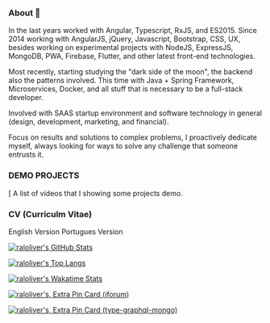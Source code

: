 ### About 👋

<!--
**raloliver/raloliver** is a ✨ _special_ ✨ repository because its `README.md` (this file) appears on your GitHub profile.

Here are some ideas to get you started:

- 🔭 I’m currently working on ...
- 🌱 I’m currently learning ...
- 👯 I’m looking to collaborate on ...
- 🤔 I’m looking for help with ...
- 💬 Ask me about ...
- 📫 How to reach me: ...
- 😄 Pronouns: ...
- ⚡ Fun fact: ...
-->

In the last years worked with Angular, Typescript, RxJS, and ES2015. Since 2014 working with AngularJS, jQuery, Javascript, Bootstrap, CSS, UX, besides working on experimental projects with NodeJS, ExpressJS, MongoDB, PWA, Firebase, Flutter, and other latest front-end technologies.

Most recently, starting studying the "dark side of the moon", the backend also the patterns involved. This time with Java + Spring Framework, Microservices, Docker, and all stuff that is necessary to be a full-stack developer.

Involved with SAAS startup environment and software technology in general (design, development, marketing, and financial).

Focus on results and solutions to complex problems, I proactively dedicate myself, always looking for ways to solve any challenge that someone entrusts it.

### DEMO PROJECTS
[![<img src="https://simpleicons.org/icons/youtube.svg" alt="raloliver | youtube" title="raloliver | youtube" />](https://www.youtube.com/playlist?list=PLZFKGHdrecCM8SMrVfk2I-PqQOj3ud-Bz)
A list of videos that I showing some projects demo.

### CV (Curriculm Vitae)
English Version
Portugues Version


[![raloliver's GitHub Stats](https://github-readme-stats.vercel.app/api?username=raloliver&show_icons=true&theme=solarized-dark)](https://profile-summary-for-github.com/user/raloliver)

[![raloliver's Top Langs](https://github-readme-stats.vercel.app/api/top-langs/?username=raloliver&langs_count=10&hide=php,dart,visual%20basic,makefile,c%23,tsql,shell,apacheconf,Objective-C,D,Ruby,Swift,Kotlin,ASP&theme=solarized-dark&card_width=500)](http://ionicabizau.github.io/github-profile-languages/?user=%2540raloliver)

[![raloliver's Wakatime Stats](https://github-readme-stats.vercel.app/api/wakatime?username=@raloliver&theme=solarized-dark&layout=compact)](https://wakatime.com/@raloliver)

[![raloliver's, Extra Pin Card (jforum)](https://github-readme-stats.vercel.app/api/pin/?username=raloliver&repo=jforum&theme=solarized-dark)](https://github.com/raloliver/jforum/)

[![raloliver's, Extra Pin Card (type-graphql-mongo)](https://github-readme-stats.vercel.app/api/pin/?username=raloliver&repo=type-graphql-mongo&theme=solarized-dark)](https://github.com/raloliver/type-graphql-mongo/)

